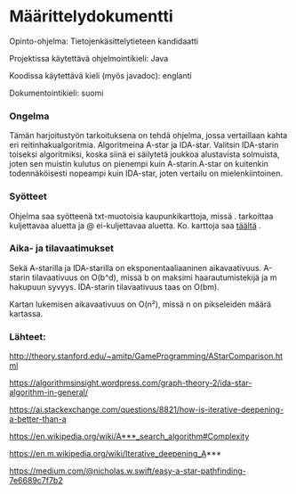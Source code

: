 # Määrittelydokumentti

Opinto-ohjelma: Tietojenkäsittelytieteen kandidaatti

Projektissa käytettävä ohjelmointikieli: Java

Koodissa käytettävä kieli (myös javadoc): englanti

Dokumentointikieli: suomi

### Ongelma

Tämän harjoitustyön tarkoituksena on tehdä ohjelma, jossa vertaillaan kahta eri reitinhakualgoritmia. Algoritmeina A-star ja IDA-star. Valitsin IDA-starin toiseksi algoritmiksi, koska siinä ei säilytetä joukkoa alustavista solmuista, joten sen muistin kulutus on pienempi kuin A-starin.A-star on kuitenkin todennäköisesti nopeampi kuin IDA-star, joten vertailu on mielenkiintoinen.

### Syötteet

Ohjelma saa syötteenä txt-muotoisia kaupunkikarttoja, missä . tarkoittaa kuljettavaa aluetta ja @ ei-kuljettavaa aluetta. Ko. karttoja saa [täältä](https://www.movingai.com/benchmarks/street/index.html) .

### Aika- ja tilavaatimukset 

Sekä A-starilla ja IDA-starilla on eksponentaaliaaninen aikavaativuus. A-starin tilavaativuus on O(b^d), missä b on maksimi haarautumistekijä ja m hakupuun syvyys. IDA-starin tilavaativuus taas on O(bm). 

Kartan lukemisen aikavaativuus on O(n²), missä n on pikseleiden määrä kartassa.

### Lähteet:

http://theory.stanford.edu/~amitp/GameProgramming/AStarComparison.html

https://algorithmsinsight.wordpress.com/graph-theory-2/ida-star-algorithm-in-general/

https://ai.stackexchange.com/questions/8821/how-is-iterative-deepening-a-better-than-a

https://en.wikipedia.org/wiki/A***_search_algorithm#Complexity

https://en.m.wikipedia.org/wiki/Iterative_deepening_A***

https://medium.com/@nicholas.w.swift/easy-a-star-pathfinding-7e6689c7f7b2
